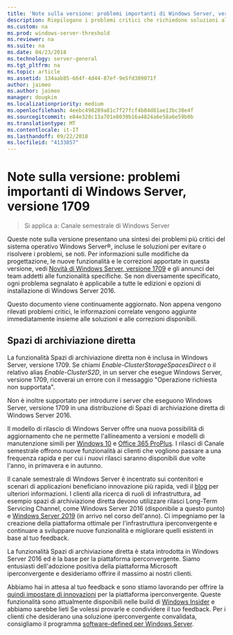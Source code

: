 ```yaml
---
title: 'Note sulla versione: problemi importanti di Windows Server, versione 1709'
description: Riepilogano i problemi critici che richiedono soluzioni alternative per evitare l'arresto anomalo del sistema, i blocchi, gli errori di installazione o la perdita di dati.
ms.custom: na
ms.prod: windows-server-threshold
ms.reviewer: na
ms.suite: na
ms.date: 04/23/2018
ms.technology: server-general
ms.tgt_pltfrm: na
ms.topic: article
ms.assetid: 134aab85-664f-4d44-87ef-9e5fd389071f
author: jaimeo
ms.author: jaimeo
manager: dougkim
ms.localizationpriority: medium
ms.openlocfilehash: 4eebc498289a81c7f27fcf4b84d81ae13bc38e4f
ms.sourcegitcommit: e84e328c13a701e8039b16a4824a6e58a6e59b0b
ms.translationtype: MT
ms.contentlocale: it-IT
ms.lasthandoff: 09/22/2018
ms.locfileid: "4133857"
---
```

# Note sulla versione: problemi importanti di Windows Server, versione 1709

>Si applica a: Canale semestrale di Windows Server

Queste note sulla versione presentano una sintesi dei problemi più critici del sistema operativo Windows Server&reg;, incluse le soluzioni per evitare o risolvere i problemi, se noti. Per informazioni sulle modifiche da progettazione, le nuove funzionalità e le correzioni apportate in questa versione, vedi [Novità di Windows Server, versione 1709](whats-new-in-windows-server-1709.md) e gli annunci dei team addetti alle funzionalità specifiche. Se non diversamente specificato, ogni problema segnalato è applicabile a tutte le edizioni e opzioni di installazione di Windows Server 2016.  

Questo documento viene continuamente aggiornato. Non appena vengono rilevati problemi critici, le informazioni correlate vengono aggiunte immediatamente insieme alle soluzioni e alle correzioni disponibili.  
  
## Spazi di archiviazione diretta
[comment]: # (ID: sconosciuto; Inviante: stevenek; stato: approvata)  
La funzionalità Spazi di archiviazione diretta non è inclusa in Windows Server, versione 1709. Se chiami *Enable-ClusterStorageSpacesDirect* o il relativo alias *Enable-ClusterS2D*, in un server che esegue Windows Server, versione 1709, riceverai un errore con il messaggio "Operazione richiesta non supportata".

Non è inoltre supportato per introdurre i server che eseguono Windows Server, versione 1709 in una distribuzione di Spazi di archiviazione diretta di Windows Server 2016.

Il modello di rilascio di Windows Server offre una nuova possibilità di aggiornamento che ne permette l'allineamento a versioni e modelli di manutenzione simili per [Windows 10](https://docs.microsoft.com/windows/deployment/update/waas-overview) e [Office 365 ProPlus](https://support.office.com/article/Overview-of-the-upcoming-changes-to-Office-365-ProPlus-update-management-78b33779-9356-4cdf-9d2c-08350ef05cca?ui=en-US&rs=en-US&ad=US). I rilasci di Canale semestrale offrono nuove funzionalità ai clienti che vogliono passare a una frequenza rapida e per cui i nuovi rilasci saranno disponibili due volte l'anno, in primavera e in autunno.

Il canale semestrale di Windows Server è incentrato sui contenitori e scenari di applicazioni beneficiano innovazione più rapida, vedi il [blog](https://cloudblogs.microsoft.com/windowsserver/2018/03/29/windows-server-semi-annual-channel-update) per ulteriori informazioni. I clienti alla ricerca di ruoli di infrastruttura, ad esempio spazi di archiviazione diretta devono utilizzare rilasci Long-Term Servicing Channel, come Windows Server 2016 (disponibile a questo punto) e [Windows Server 2019](https://cloudblogs.microsoft.com/windowsserver/2018/03/20/introducing-windows-server-2019-now-available-in-preview) (in arrivo nel corso dell'anno). Ci impegniamo per la creazione della piattaforma ottimale per l'infrastruttura iperconvergente e continuare a sviluppare nuove funzionalità e migliorare quelli esistenti in base al tuo feedback. 

La funzionalità Spazi di archiviazione diretta è stata introdotta in Windows Server 2016 ed è la base per la piattaforma iperconvergente. Siamo entusiasti dell'adozione positiva della piattaforma Microsoft iperconvergente e desideriamo offrire il massimo ai nostri clienti.

Abbiamo hai in attesa al tuo feedback e sono stiamo lavorando per offrire la [quindi impostare di innovazioni](https://blogs.technet.microsoft.com/windowsserver/2017/09/07/sneak-peek-2-windows-server-version-1709-hyper-converged-infrastructure/) per la piattaforma iperconvergente. Queste funzionalità sono attualmente disponibili nelle build di [Windows Insider](https://insider.windows.com/for-business/) e abbiamo sarebbe lieti Se volessi provarle e condividere il tuo feedback. Per i clienti che desiderano una soluzione iperconvergente convalidata, consigliamo il programma [software-defined per Windows Server](http://microsoft.com/wssd).
